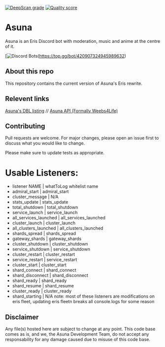 [![DeepScan grade](https://deepscan.io/api/teams/16314/projects/19546/branches/510446/badge/grade.svg)](https://deepscan.io/dashboard#view=project&tid=16314&pid=19546&bid=510446) [![Quality score](https://api.codiga.io/project/30497/score/svg)](https://app.codiga.io/public/project/30497/Asuna/dashboard)

# Asuna

Asuna is an Eris Discord bot with moderation, music and anime at the centre of it.

[![Discord Bots](https://top.gg/api/widget/420907324945989632.svg)(https://top.gg/bot/420907324945989632)

## About this repo

This repository contains the current version of Asuna's Eris rewrite.

## Relevent links
[Asuna's DBL listing](https://top.gg/bot/420907324945989632) // [Asuna API (Formally Weebs4Life)](https://asuna.ga/)

## Contributing
Pull requests are welcome. For major changes, please open an issue first to discuss what you would like to change.

Please make sure to update tests as appropriate.

# Usable Listeners:
- listener NAME | whatToLog whitelist name
- admiral_start | admiral_start
- cluster_message | N/A
- stats_update | stats_update
- total_shutdown | total_shutdown
- service_launch | service_launch
- all_services_launched | all_services_launched
- cluster_launch | cluster_launch
- all_clusters_launched | all_clusters_launched
- shards_spread | shards_spread
- gateway_shards | gateway_shards
- cluster_shutdown | cluster_shutdown
- service_shutdown | service_shutdown
- cluster_restart | cluster_restart
- service_restart | service_restart
- cluster_start | cluster_start
- shard_connect | shard_connect
- shard_disconnect | shard_disconnect
- shard_ready | shard_ready
- shard_resume | shard_resume
- cluster_ready | cluster_ready
- shard_starting | N/A
note: most of these listeners are modifications on eris fleet, updating eris fleetn breaks all console.logs for some reason

## Disclaimer

Any file(s) hosted here are subject to change at any point. This code base comes as is, and we, the Asuna Development Team, do not accept any responsability for any damage caused due to misuse of this code base.
